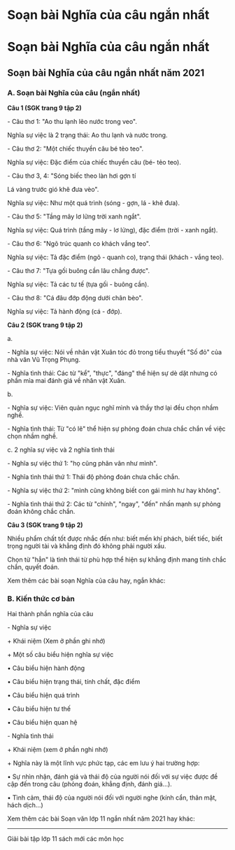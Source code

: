 # Soạn bài Nghĩa của câu ngắn nhất

# Soạn bài Nghĩa của câu ngắn nhất

## Soạn bài Nghĩa của câu ngắn nhất năm 2021

### **A. Soạn bài Nghĩa của câu (ngắn nhất)**

**Câu 1 (SGK trang 9 tập 2)**

\- Câu thơ 1: "Ao thu lạnh lẽo nước trong veo". 

Nghĩa sự việc là 2 trạng thái: Ao thu lạnh và nước trong. 

\- Câu thơ 2: "Một chiếc thuyền câu bé tẻo teo". 

Nghĩa sự việc: Đặc điểm của chiếc thuyền câu (bé- tẻo teo). 

\- Câu thơ 3, 4: "Sóng biếc theo làn hơi gợn tí 

Lá vàng trước gió khẽ đưa vèo". 

Nghĩa sự việc: Như một quá trình (sóng - gợn, lá - khẽ đưa). 

\- Câu thơ 5: "Tầng mây lơ lửng trời xanh ngắt". 

Nghĩa sự việc: Quá trình (tầng mây - lơ lửng), đặc điểm (trời - xanh ngắt). 

\- Câu thơ 6: "Ngõ trúc quanh co khách vắng teo". 

Nghĩa sự việc: Tả đặc điểm (ngõ - quanh co), trạng thái (khách - vắng teo). 

\- Câu thơ 7: "Tựa gối buông cần lâu chẳng được". 

Nghĩa sự việc: Tả các tư tế (tựa gối - buông cần). 

\- Câu thơ 8: "Cá đâu đớp động dưới chân bèo". 

Nghĩa sự việc: Tả hành động (cá - đớp). 

**Câu 2 (SGK trang 9 tập 2)**

a. 

\- Nghĩa sự việc: Nói về nhân vật Xuân tóc đỏ trong tiểu thuyết "Số đỏ" của nhà văn Vũ Trọng Phụng. 

\- Nghĩa tình thái: Các từ "kể", "thực", "đáng" thể hiện sự dè dặt nhưng có phần mỉa mai đánh giá về nhân vật Xuân. 

b. 

\- Nghĩa sự việc: Viên quản ngục nghĩ mình và thầy thơ lại đều chọn nhầm nghề. 

\- Nghĩa tình thái: Từ "có lẽ" thể hiện sự phỏng đoán chưa chắc chắn về việc chọn nhầm nghề. 

c. 2 nghĩa sự việc và 2 nghĩa tình thái 

\- Nghĩa sự việc thứ 1: "họ cũng phân vân như mình". 

\- Nghĩa tình thái thứ 1: Thái độ phỏng đoán chưa chắc chắn. 

\- Nghĩa sự việc thứ 2: "mình cũng không biết con gái mình hư hay không". 

\- Nghĩa tình thái thứ 2: Các từ "chính", "ngay", "đến" nhấn mạnh sự phỏng đoán không chắc chắn. 

**Câu 3 (SGK trang 9 tập 2)**

Nhiều phẩm chất tốt được nhắc đến như: biết mến khí phách, biết tiếc, biết trọng người tài và khẳng định đó không phải người xấu. 

Chọn từ "hẳn" là tình thái từ phù hợp thể hiện sự khẳng định mang tính chắc chắn, quyết đoán. 

Xem thêm các bài soạn Nghĩa của câu hay, ngắn khác:

### **B. Kiến thức cơ bản**

Hai thành phần nghĩa của câu

\- Nghĩa sự việc

\+ Khái niệm (Xem ở phần ghi nhớ)

\+ Một số câu biểu hiện nghĩa sự việc

• Câu biểu hiện hành động

• Câu biểu hiện trạng thái, tính chất, đặc điểm

• Câu biểu hiện quá trình

• Câu biểu hiện tư thế

• Câu biểu hiện quan hệ

\- Nghĩa tình thái

\+ Khái niệm (xem ở phần nghi nhớ)

\+ Nghĩa này là một lĩnh vực phức tạp, các em lưu ý hai trường hợp:

• Sự nhìn nhận, đánh giá và thái độ của người nói đối với sự việc được đề cập đến trong câu (phỏng đoán, khẳng định, đánh giá…).

• Tình cảm, thái độ của người nói đối với người nghe (kính cẩn, thân mật, hách dịch…)

Xem thêm các bài Soạn văn lớp 11 ngắn nhất năm 2021 hay khác:

* * *

Giải bài tập lớp 11 sách mới các môn học
